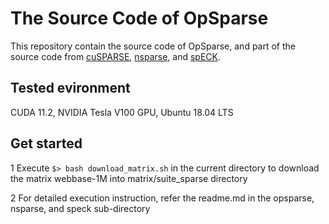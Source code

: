 The Source Code of OpSparse
========

This repository contain the source code of OpSparse, and part of the source code from [cuSPARSE](https://docs.nvidia.com/cuda/cusparse/index.html), [nsparse](https://github.com/EBD-CREST/nsparse.git), and [spECK](https://github.com/GPUPeople/spECK.git).
## Tested evironment
CUDA 11.2, NVIDIA Tesla V100 GPU, Ubuntu 18.04 LTS

## Get started
1 Execute ```$> bash download_matrix.sh``` in the current directory to download the matrix webbase-1M into matrix/suite_sparse directory

2 For detailed execution instruction, refer the readme.md in the opsparse, nsparse, and speck sub-directory

